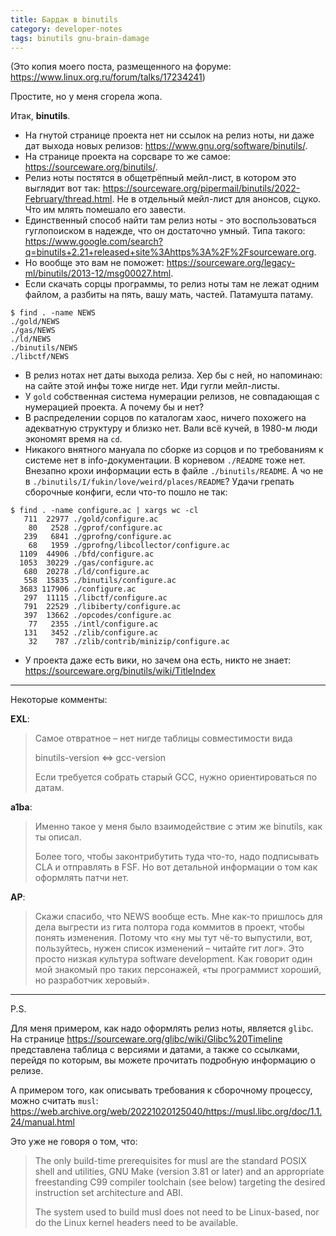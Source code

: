 ```yaml
---
title: Бардак в binutils
category: developer-notes
tags: binutils gnu-brain-damage
---
```


(Это копия моего поста, размещенного на форуме: <https://www.linux.org.ru/forum/talks/17234241>)

Простите, но у меня сгорела жопа.

Итак, **binutils**.

* На гнутой странице проекта нет ни ссылок на релиз ноты, ни даже дат выхода новых релизов: <https://www.gnu.org/software/binutils/>.
* На странице проекта на сорсваре то же самое: <https://sourceware.org/binutils/>.
* Релиз ноты постятся в общетрёпный мейл-лист, в котором это выглядит вот так: <https://sourceware.org/pipermail/binutils/2022-February/thread.html>. Не в отдельный мейл-лист для анонсов, сцуко. Что им млять помешало его завести.
* Единственный способ найти там релиз ноты - это воспользоваться гуглопоиском в надежде, что он достаточно умный. Типа такого: <https://www.google.com/search?q=binutils+2.21+released+site%3Ahttps%3A%2F%2Fsourceware.org>.
* Но вообще это вам не поможет: <https://sourceware.org/legacy-ml/binutils/2013-12/msg00027.html>.
* Если скачать сорцы программы, то релиз ноты там не лежат одним файлом, а разбиты на пять, вашу мать, частей. Патамушта патаму.
```
$ find . -name NEWS
./gold/NEWS
./gas/NEWS
./ld/NEWS
./binutils/NEWS
./libctf/NEWS
```
* В релиз нотах нет даты выхода релиза. Хер бы с ней, но напоминаю: на сайте этой инфы тоже нигде нет. Иди гугли мейл-листы.
* У `gold` собственная система нумерации релизов, не совпадающая с нумерацией проекта. А почему бы и нет?
* В распределении сорцов по каталогам хаос, ничего похожего на адекватную структуру и близко нет. Вали всё кучей, в 1980-м люди экономят время на `cd`.
* Никакого внятного мануала по сборке из сорцов и по требованиям к системе нет в info-документации. В корневом `./README` тоже нет. Внезапно крохи информации есть в файле `./binutils/README`. А чо не в `./binutils/I/fukin/love/weird/places/README`? Удачи грепать сборочные конфиги, если что-то пошло не так:
```
$ find . -name configure.ac | xargs wc -cl
   711  22977 ./gold/configure.ac
    80   2528 ./gprof/configure.ac
   239   6841 ./gprofng/configure.ac
    68   1959 ./gprofng/libcollector/configure.ac
  1109  44906 ./bfd/configure.ac
  1053  30229 ./gas/configure.ac
   680  20278 ./ld/configure.ac
   558  15835 ./binutils/configure.ac
  3683 117906 ./configure.ac
   297  11115 ./libctf/configure.ac
   791  22529 ./libiberty/configure.ac
   397  13662 ./opcodes/configure.ac
    77   2355 ./intl/configure.ac
   131   3452 ./zlib/configure.ac
    32    787 ./zlib/contrib/minizip/configure.ac
```
* У проекта даже есть вики, но зачем она есть, никто не знает: <https://sourceware.org/binutils/wiki/TitleIndex>

---

Некоторые комменты:

**EXL**:

> Самое отвратное – нет нигде таблицы совместимости вида
>
> binutils-version <=> gcc-version
>
> Если требуется собрать старый GCC, нужно ориентироваться по датам.



**a1ba**:

> Именно такое у меня было взаимодействие с этим же binutils, как ты описал.
> 
> Более того, чтобы законтрибутить туда что-то, надо подписывать CLA и отправлять в FSF. Но вот детальной информации о том как оформлять патчи нет.

**AP**:

> Скажи спасибо, что NEWS вообще есть. Мне как-то пришлось для дела выгрести из гита полтора года коммитов в проект, чтобы понять изменения. Потому что «ну мы тут чё-то выпустили, вот, пользуйтесь, нужен список изменений – читайте гит лог». Это просто низкая культура software development. Как говорит один мой знакомый про таких персонажей, «ты программист хороший, но разработчик херовый».

---

P.S.

Для меня примером, как надо оформлять релиз ноты, является `glibc`. На странице <https://sourceware.org/glibc/wiki/Glibc%20Timeline> представлена таблица с версиями и датами, а также со ссылками, перейдя по которым, вы можете прочитать подробную информацию о релизе.

А примером того, как описывать требования к сборочному процессу, можно считать `musl`: <https://web.archive.org/web/20221020125040/https://musl.libc.org/doc/1.1.24/manual.html>

Это уже не говоря о том, что:

> The only build-time prerequisites for musl are the standard POSIX shell and utilities, GNU Make (version 3.81 or later) and an appropriate freestanding C99 compiler toolchain (see below) targeting the desired instruction set architecture and ABI.
>
> The system used to build musl does not need to be Linux-based, nor do the Linux kernel headers need to be available.
